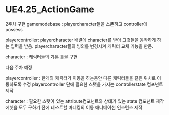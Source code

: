 # UE4.25_ActionGame

 2주차 구현
gamemodebase : playercharacter들을 스폰하고 controller에 possess

playercontroller: playercharacter 배열에 character를 받아 그것들을 동작하게 하는 입력을 받음. 
                  playercharacter들의 빙의를 변경시켜 캐릭터 교체 기능을 만듬.

character : 캐릭터들의 기본 틀을 구현

다음 주차 예정

playercontroller : 한개의 캐릭터가 이동을 하는동안 다른 캐릭터들을 같은 위치로 이동하도록 수정
                   playercontroller 단에 필요한 스탯을 가지는 controllerstate 컴포넌트 제작

character : 필요한 스탯이 있는 attribute컴포넌트와 상태가 있는 state 컴포넌트 제작
            에셋을 모두 구하기 전에 테스트할 마네킹의 이동 애니메이션 인스턴스 제작

